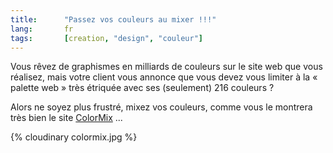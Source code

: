 ```yaml
---
title:      "Passez vos couleurs au mixer !!!"
lang:       fr
tags:       [creation, "design", "couleur"]
---
```



Vous rêvez de graphismes en milliards de couleurs sur le site web que vous réalisez, mais votre client vous annonce que vous devez vous limiter à la « palette web » très étriquée avec ses (seulement) 216 couleurs ?

Alors ne soyez plus frustré, mixez vos couleurs, comme vous le montrera très bien le site [ColorMix](http://www.colormix.com/) ...

{% cloudinary colormix.jpg %}
